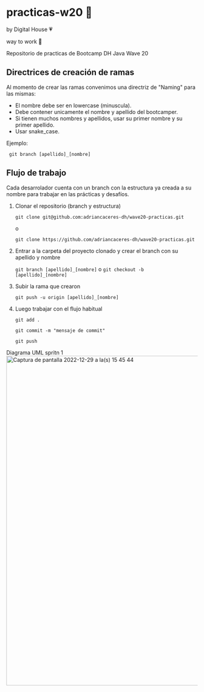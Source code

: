 # practicas-w20 🚀
by Digital House 💗

way to work 🎯

Repositorio de practicas de Bootcamp DH Java Wave 20

## Directrices de creación de ramas

Al momento de crear las ramas convenimos una directriz de "Naming" para las mismas:

* El nombre debe ser en lowercase (minuscula).
* Debe contener unicamente el nombre y apellido del bootcamper.
* Si tienen muchos nombres y apellidos, usar su primer nombre y su primer apellido.
* Usar snake_case.

Ejemplo:

```
 git branch [apellido]_[nombre]
```

## Flujo de trabajo


Cada desarrolador cuenta con un branch con la estructura ya creada a su nombre para trabajar en las prácticas y desafíos.

1. Clonar el repositorio (branch y estructura)
   
   `git clone git@github.com:adriancaceres-dh/wave20-practicas.git`
   
   o
   
   `git clone https://github.com/adriancaceres-dh/wave20-practicas.git`
   
2. Entrar a la carpeta del proyecto clonado y crear el branch con su apellido y nombre

   `git branch [apellido]_[nombre]`
   o
   `git checkout -b [apellido]_[nombre]`
   
3. Subir la rama que crearon
   
   `git push -u origin [apellido]_[nombre]`

4. Luego trabajar con el flujo habitual 

   `git add .`
   
   `git commit -m "mensaje de commit"`
   
   `git push`

Diagrama UML spritn 1
<img width="866" alt="Captura de pantalla 2022-12-29 a la(s) 15 45 44" src="https://user-images.githubusercontent.com/119961027/209996229-832d4c74-948f-40f8-ba4b-442d76f39a92.png">
   
